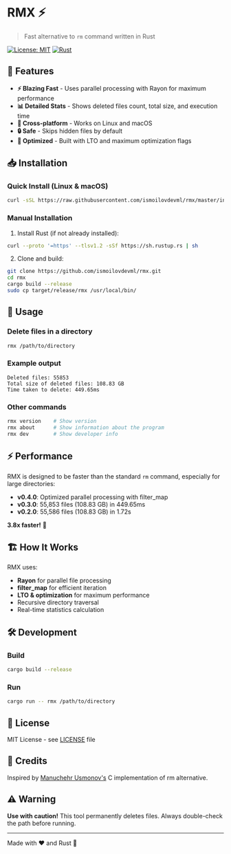 # RMX ⚡

> Fast alternative to `rm` command written in Rust

[![License: MIT](https://img.shields.io/badge/License-MIT-blue.svg)](https://opensource.org/licenses/MIT)
[![Rust](https://img.shields.io/badge/rust-1.70+-orange.svg)](https://www.rust-lang.org)

## 🚀 Features

- **⚡ Blazing Fast** - Uses parallel processing with Rayon for maximum performance
- **📊 Detailed Stats** - Shows deleted files count, total size, and execution time
- **🎯 Cross-platform** - Works on Linux and macOS
- **🔒 Safe** - Skips hidden files by default
- **💪 Optimized** - Built with LTO and maximum optimization flags

## 📥 Installation

### Quick Install (Linux & macOS)

```bash
curl -sSL https://raw.githubusercontent.com/ismoilovdevml/rmx/master/install.sh | bash
```

### Manual Installation

1. Install Rust (if not already installed):
```bash
curl --proto '=https' --tlsv1.2 -sSf https://sh.rustup.rs | sh
```

2. Clone and build:
```bash
git clone https://github.com/ismoilovdevml/rmx.git
cd rmx
cargo build --release
sudo cp target/release/rmx /usr/local/bin/
```

## 🎯 Usage

### Delete files in a directory
```bash
rmx /path/to/directory
```

### Example output
```
Deleted files: 55853
Total size of deleted files: 108.83 GB
Time taken to delete: 449.65ms
```

### Other commands
```bash
rmx version    # Show version
rmx about      # Show information about the program
rmx dev        # Show developer info
```

## ⚡ Performance

RMX is designed to be faster than the standard `rm` command, especially for large directories:

- **v0.4.0**: Optimized parallel processing with filter_map
- **v0.3.0**: 55,853 files (108.83 GB) in 449.65ms
- **v0.2.0**: 55,586 files (108.83 GB) in 1.72s

**3.8x faster!** 🚀

## 🏗️ How It Works

RMX uses:
- **Rayon** for parallel file processing
- **filter_map** for efficient iteration
- **LTO & optimization** for maximum performance
- Recursive directory traversal
- Real-time statistics calculation

## 🛠️ Development

### Build
```bash
cargo build --release
```

### Run
```bash
cargo run -- rmx /path/to/directory
```


## 📝 License

MIT License - see [LICENSE](LICENSE) file


## 🙏 Credits

Inspired by [Manuchehr Usmonov's](https://github.com/yetimdasturchi) C implementation of rm alternative.

## ⚠️ Warning

**Use with caution!** This tool permanently deletes files. Always double-check the path before running.

---

Made with ❤️ and Rust 🦀
